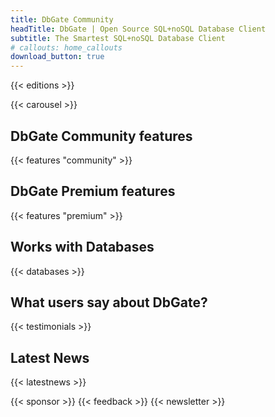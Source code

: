 ```yaml
---
title: DbGate Community
headTitle: DbGate | Open Source SQL+noSQL Database Client
subtitle: The Smartest SQL+noSQL Database Client
# callouts: home_callouts
download_button: true
---
```


{{< editions >}}

{{< carousel >}}


## DbGate Community features
{{< features "community" >}}

## DbGate Premium features
{{< features "premium" >}}

## Works with Databases

{{< databases >}}

## What users say about DbGate?
{{< testimonials >}}

## Latest News
{{< latestnews >}}


{{< sponsor >}}
{{< feedback >}}
{{< newsletter >}}
